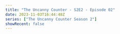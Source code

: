 ```yaml
---
title: "The Uncanny Counter - S2E2 - Episode 02"
date: 2023-11-03T16:44:48Z
series: ["The Uncanny Counter Season 2"]
showRecent: false
---
```



<mux-player stream-type="on-demand"
  src="https://kp3d-my.sharepoint.com/personal/ryoo_kp3d_onmicrosoft_com/_layouts/15/download.aspx?share=EUqLNQH4PXNCoIGDGINk_UsB5ATd-IvjGX7QswlQ_1JDfA" prefer-playback="mse" controls>
  </mux-player>
  
  
  <script src="https://cdn.jsdelivr.net/npm/@mux/mux-player"></script>
  
 <script type="application/ld+json">
 {
  "@context": "https://schema.org/",
  "@type": "VideoObject",
  "name": "The Uncanny Counter - S2E2 - Episode 02",
  "contentUrl": "https://stream.mux.com/AL00wGp1tfbhJENIl101csspCZMTfJIy6aZL67Qd4t7oE.m3u8",
  "thumbnailUrl": "https://www.themoviedb.org/t/p/original/at4FfAlH8TvFbuvimRu9zcvHQCh.jpg?width=314&fit_mode=preserve&time=25",
  "uploadDate": "2023-11-03T16:44:48Z",
}

</script>
